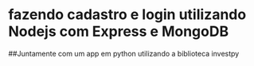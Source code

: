 # fazendo cadastro e login utilizando Nodejs com Express e MongoDB
##Juntamente com um app em python utilizando a biblioteca investpy
